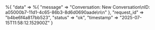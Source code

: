 %{
  "data" => %{
    "message" => "Conversation: New Conversation\nID: a05000b7-11d1-4c65-86b3-8d6d0690aade\n\n"
  },
  "request_id" => "b4be6f4a817bb523",
  "status" => "ok",
  "timestamp" => "2025-07-15T11:58:12.152900Z"
}